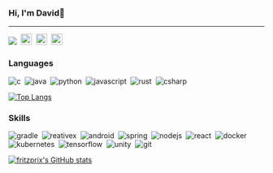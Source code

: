 
### Hi, I'm David👋

---
![](https://komarev.com/ghpvc/?username=fritzprix)&nbsp;&nbsp;[<img alt="doowoong | Linkedin" width="22px" src="https://linkedin.com/favicon.ico"/>][linkedin]&nbsp;&nbsp;[<img alt="doowoong | Linkedin" width="22px" src="https://mail.google.com/favicon.ico"/>][gmail]&nbsp;&nbsp;[<img alt="doowoong | Linkedin" width="22px" src="https://github.com/favicon.ico"/>][gh-pages]

### Languages

![c](https://img.shields.io/badge/-C%20Lang-5F5F5F?logo=c)&nbsp;
![java](https://img.shields.io/badge/-Java-5F5F5F?logo=java)&nbsp;
![python](https://img.shields.io/badge/-Python-5F5F5F?logo=python)&nbsp;
![javascript](https://img.shields.io/badge/-Javascript-5F5F5F?logo=Javascript)&nbsp;
![rust](https://img.shields.io/badge/-Rust-5F5F5F?logo=rust)&nbsp;
![csharp](https://img.shields.io/badge/-C&sharp;-5F5F5F?logo=csharp)&nbsp;

[![Top Langs](https://github-readme-stats.vercel.app/api/top-langs/?username=fritzprix&hide=c%2B%2B,perl,tex,shell&theme=merko&layout=compact)](https://github.com/anuraghazra/github-readme-stats)

### Skills

![gradle](https://img.shields.io/badge/-Gradle-02303A?logo=gradle)&nbsp;
![reativex](https://img.shields.io/badge/-ReactiveX-B7178C?logo=reactivex)&nbsp;
![android](https://img.shields.io/badge/-Android-ivory?logo=android)&nbsp;
![spring](https://img.shields.io/badge/-Spring-darkblue?logo=spring)&nbsp;
![nodejs](https://img.shields.io/badge/-Node.js-green?logo=node.js)&nbsp;
![react](https://img.shields.io/badge/-React-blue?logo=react)&nbsp;
![docker](https://img.shields.io/badge/-Docker-lightblue?logo=docker)&nbsp;
![kubernetes](https://img.shields.io/badge/-Kubernetes-68BC71?logo=kubernetes)&nbsp;
![tensorflow](https://img.shields.io/badge/-Tensorflow-02458D?logo=tensorflow)&nbsp;
![unity](https://img.shields.io/badge/-Unity-black?logo=unity)&nbsp;
![git](https://img.shields.io/badge/-Git-lightgrey?logo=git)&nbsp;

[![fritzprix's GitHub stats](https://github-readme-stats.vercel.app/api?username=fritzprix&show_icons=true&theme=merko)](https://github.com/anuraghazra/github-readme-stats)

[linkedin]: https://www.linkedin.com/in/dawid-lee/
[gmail]: 72ave2@gmail.com
[gh-pages]: fritzprix.github.com

<!--
**fritzprix/fritzprix** is a ✨ _special_ ✨ repository because its `README.md` (this file) appears on your GitHub profile.

Here are some ideas to get you started:
- 🔭 I’m currently working on ...
- 🌱 I’m currently learning ...
- 👯 I’m looking to collaborate on ...
- 🤔 I’m looking for help with ...
- 💬 Ask me about ...
- 📫 How to reach me: ...
- 😄 Pronouns: ...
- ⚡ Fun fact: ...
-->
